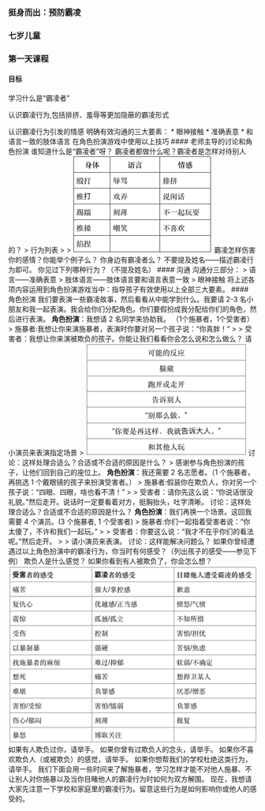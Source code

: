 ### 挺身而出：预防霸凌 

### 七岁儿童 

### 第一天课程 

#### 目标

学习什么是“霸凌者”

认识霸凌行为,包括排挤、羞辱等更加隐蔽的霸凌形式 

认识霸凌行为引发的情感 明确有效沟通的三大要素： * 眼神接触 * 准确表意 * 和语言一致的肢体语言 在角色扮演游戏中使用以上技巧 #### 老师主导的讨论和角色扮演 谁知道什么是“霸凌者”呀？ 霸凌者都做什么呢？霸凌者是怎样对待别人的？ > 行为列表 > > ![](/assets/QQ20160724-0.png) 霸凌怎样伤害你的感情？你能举个例子么？ 你身边有霸凌者么？ 不要提及姓名——描述霸凌行为即可。 你见过下列哪种行为？（不提及姓名） #### 沟通 沟通分三部分： > 语言——准确表意 > 肢体语言——肢体语言要和语言表意一致 > 眼神接触 将上述各项内容运用到角色扮演游戏当中：指导孩子有效使用以上全部三大要素。 #### 角色扮演 我们要表演一些霸凌故事，然后看看从中能学到什么。我要请 2-3 名小朋友和我一起表演。我会给你们分配角色。你们要假扮成我分配给你们的角色，然后进行表演。 **角色扮演**：我想请 2 名同学来协助我。 （1个施暴者，1个受害者） > 施暴者:我想让你来演施暴者，表演时你要对另一个孩子说：“你真胖！” > > 受害者：我想让你来演被欺负的孩子。你能让我们看看你会怎么说和怎么做么？ 请小演员来表演指定场景 > ![](/assets/QQ20160724-1.png) 讨论：这样处理合适么？合适或不合适的原因是什么？ > 感谢参与角色扮演的孩子，让他们回到自己的座位上。 **角色扮演**：我还需要 2 名志愿者。（1 个施暴者，再挑选 1 个戴眼镜的孩子来扮演受害者。） > 施暴者:假装你在欺负人，你对另一个孩子说：“四眼、四眼，啥也看不清！” > > 受害者：请你先这么说：“你说话很没礼貌。”然后走开。说话时一定要看着对方，挺胸抬头，吐字清晰。 讨论：这样处理合适么？合适或不合适的原因是什么？ **角色扮演**：我们再换一个场景。这回我需要 4 个演员。\(3 个施暴者, 1 个受害者\) > 施暴者:你们一起指着受害者说：“你太傻了，不许和我们一起玩。” > > 受害者：你要这么说：“我才不在乎你们的看法呢。”然后走开。 > > 请小演员来表演。 讨论：这样能解决问题么？ 如果你曾经遭遇过以上角色扮演中的霸凌行为，你当时有何感受？（列出孩子的感受——参见下例） 欺负人是什么感觉？ 如果你看到有人被欺负了，你会怎么想？ ![](/assets/QQ20160724-2.png) 如果有人欺负过你，请举手。 如果你曾有过欺负人的念头，请举手。 如果你不喜欢欺负人（或被欺负）的感觉，请举手。 如果你想帮我们的学校杜绝这类行为，请举手。 我们下面会用一些时间来了解施暴者，学习怎样才能不对他人施暴、不让别人对你施暴以及当你目睹他人的霸凌行为时如何为双方解围。 现在，我想请大家先注意一下学校和家庭里的霸凌行为。留意这些行为是如何影响你或他人的感受的。